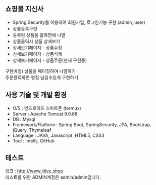 ## 쇼핑몰 지신사
- Spring Security를 이용하여 회원가입, 로그인기능 구현 (admin, user) 
- 상품등록구현
- 등록된 상품들 홈화면에 나열
- 상품클릭시 상품 상세보기
- 상세보기페이지 - 상품수정
- 상세보기페이지 - 상품삭제
- 상세보기페이지 - 상품주문(현재 구현중)

구현예정) 상품을 페이징하여 나열하기   
주문완료하면 평점 남길수있게 구현하기  
  

## 사용 기술 및 개발 환경

- O/S : 안드로이드 스마트폰 (termux)
- Server : Apache Tomcat 9.0.68
- DB : Mysql
- Framework/Flatform : Spring Boot, SpringSecurity, JPA, Bootstrap, jQuery, Thymeleaf
- Language : JAVA, Javascript, HTML5, CSS3
- Tool : Intellij, GitHub


## 테스트

링크 : http://www.jitlee.shop  
테스트를 위한 ADMIN계정은 admin/admin입니다.
